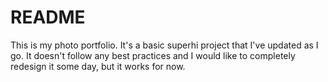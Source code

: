# README
This is my photo portfolio. It's a basic superhi project that I've updated as I go. It doesn't follow any best practices and I would like to completely redesign it some day, but it works for now. 